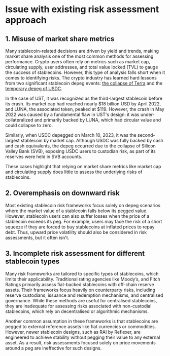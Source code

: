 # Issue with existing risk assessment approach
## 1. Misuse  of market share metrics
Many stablecoin-related decisions are driven by yield and trends, making market share analysis one of the most common methods for assessing performance. Crypto users often rely on metrics such as market cap, circulating supply, user addresses, and total value locked (TVL) to gauge the success of stablecoins. However, this type of analysis falls short when it comes to identifying risks. The crypto industry has learned hard lessons from two significant stablecoin depeg events: [the collapse of Terra](link) and the [temporary depeg of USDC](link).

In the case of UST, it was recognized as the third-largest stablecoin before its crash. Its market cap had reached nearly $18 billion USD by April 2022, and LUNA, the associated token, peaked at $119. However, the crash in May 2022 was caused by a fundamental flaw in UST's design: it was under-collateralized and primarily backed by LUNA, which had circular value and could collapse to zero.

Similarly, when USDC depegged on March 10, 2023, it was the second-largest stablecoin by market cap. Although USDC was fully backed by cash and cash equivalents, the depeg occurred due to the collapse of Silicon Valley Bank (SVB), exposing USDC users to custodian risk, as part of its reserves were held in SVB accounts.

These cases highlight that relying on market share metrics like market cap and circulating supply does little to assess the underlying risks of stablecoins.

## 2.  Overemphasis on downward risk
Most existing stablecoin risk frameworks focus solely on depeg scenarios where the market value of a stablecoin falls below its pegged value. However, stablecoin users can also suffer losses when the price of a stablecoin exceeds its peg. For example, users may face the risk of a short squeeze if they are forced to buy stablecoins at inflated prices to repay debt. Thus, upward price volatility should also be considered in risk assessments, but it often isn't.

## 3. Incomplete risk assessment for different stablecoin types
Many risk frameworks are tailored to specific types of stablecoins, which limits their applicability. Traditional rating agencies like Moody’s, and Fitch Ratings primarily assess fiat-backed stablecoins with off-chain reserve assets. Their frameworks focus heavily on counterparty risks, including reserve custodians, issuance and redemption mechanisms, and centralised governance. While these methods are useful for centralised stablecoins, they are inadequate for assessing risks associated with non-custodial stablecoins, which rely on decentralised or algorithmic mechanisms.

Another common assumption in these frameworks is that stablecoins are pegged to external reference assets like fiat currencies or commodities. However, newer stablecoin designs, such as RAI by Reflexer, are engineered to achieve stability without pegging their value to any external asset. As a result, risk assessments focused solely on price movements around a peg are ineffective for such designs.
